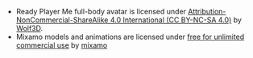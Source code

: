 * Ready Player Me full-body avatar is licensed under [Attribution-NonCommercial-ShareAlike 4.0 International (CC BY-NC-SA 4.0)](https://creativecommons.org/licenses/by-nc-sa/4.0/) by [Wolf3D](https://wolf3d.io/).
* Mixamo models and animations are licensed under [free for unlimited commercial use](https://community.adobe.com/t5/fuse-beta/licensing-royalties-ownership-eula-and-tos-q-a/td-p/7676380?page=1) by [mixamo](https://www.mixamo.com/)
